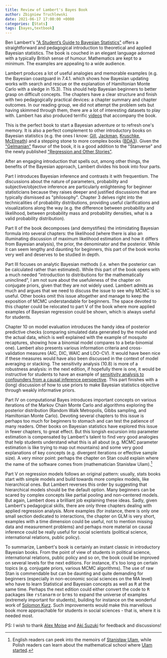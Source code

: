 ```yaml
---
title: Review of Lambert's Bayes Book
author: Zbigniew Truchlewski
date: 2021-06-17 17:00:00 +0000
categories: [Stats]
tags: [bayes,textbook]
---
```


Ben Lambert's ["A Student’s Guide to Bayesian Statistics"](https://books.google.ch/books?id=CLZBDwAAQBAJ&printsec=frontcover&dq=ben+lambert+a+student%27s+guide&hl=en&sa=X&redir_esc=y#v=onepage&q=ben%20lambert%20a%20student's%20guide&f=false) offers a straightforward and pedagogical introduction to theoretical and applied Bayesian statistics. The book is couched in an elegant language adorned with a typically British sense of humour. Mathematics are kept to a minimum. The examples are appealing to a wide audience.

Lambert produces a lot of useful analogies and memorable examples (e.g. the Bayesian coastguard in 7.4.1. which shows how Bayesian updating works with search and rescue or the explanation of Hamiltonian Monte Carlo with a sledge in 15.3). This should help Bayesian beginners to better grasp on difficult concepts. The chapters have a clear structure and finish with two pedagogically practical devices: a chapter summary and chapter outcomes. In our reading group, we did not attempt the problem sets but having skimmed through them, there are a lot of interesting datasets to play with. Lambert has also produced terrific [videos](https://www.google.com/url?sa=t&rct=j&q=&esrc=s&source=video&cd=&ved=2ahUKEwi8rfP1757xAhXdgf0HHSp4Cr4QtwIwAHoECAcQAw&url=https%3A%2F%2Fwww.youtube.com%2Fwatch%3Fv%3DVQRuoCawevE&usg=AOvVaw14B8Y7lUCwjNRG_kT2Rstr) that accompany the book. 

This is the perfect book to start a Bayesian adventure or to refresh one's memory. It is also a perfect complement to other introductory books on Bayesian statistics (e.g. the ones I know: [Gill](https://books.google.ch/books?id=6fDRBQAAQBAJ&printsec=frontcover&dq=jeff+gill+Bayesian+Methods:+A+Social+and+Behavioral+Sciences+Approach&hl=en&sa=X&redir_esc=y#v=onepage&q=jeff%20gill%20Bayesian%20Methods%3A%20A%20Social%20and%20Behavioral%20Sciences%20Approach&f=false), [Jackman](https://books.google.ch/books?id=QFqyrNL8yEkC&printsec=frontcover&dq=simon+jackman+bayesian&hl=en&sa=X&ved=2ahUKEwi8kPqm7Z7xAhVxhv0HHU2TClcQ6AEwAHoECAYQAg#v=onepage&q=simon%20jackman%20bayesian&f=false), [Kruschke](https://books.google.ch/books?id=CsOtoAEACAAJ&dq=john+kruschke+bayesian&hl=en&sa=X&redir_esc=y), [McElreath](https://books.google.ch/books?id=FuLWDwAAQBAJ&printsec=frontcover&dq=richard+mcelreath+statistical+rethinking+second+edition&hl=en&sa=X&redir_esc=y#v=onepage&q=richard%20mcelreath%20statistical%20rethinking%20second%20edition&f=false)) and a stepping stone to more complex books ([BDA3](https://books.google.ch/books?id=ZXL6AQAAQBAJ&printsec=frontcover&dq=vehtari+bayesian+data+analysis&hl=en&sa=X&redir_esc=y#v=onepage&q=vehtari%20bayesian%20data%20analysis&f=false)). Given the ["Gelmanian"](https://statmodeling.stat.columbia.edu/) flavour of the book, it is a good addition to the "Stanverse" and the newly published ["Regression and Other Stories"](https://avehtari.github.io/ROS-Examples/).

After an engaging introduction that spells out, among other things, the benefits of the Bayesian approach, Lambert divides his book into four parts. 

Part I introduces Bayesian inference and contrasts it with frequentism. The discussions about the nature of parameters, probability and subjective/objective inference are particularly enlightening for beginner statisticians because they raises deeper and justified discussions that are typically dismissed as "philosophy". Chapter 3 delves right into the technicalities of probability distributions, providing useful clarifications and visualizations along the way (e.g. the difference between probability and likelihood, between probability mass and probability densities, what is a valid probability distribution). 

Part II of the book decomposes (and demystifies) the intimidating Bayesian formula into several chapters: the likelihood (where there is also an illuminating discussion of maximum likelihood estimation and how it differs from Bayesian analysis), the prior, the denominator and the posterior. While it can seem lengthy and daunting for beginners, this part of the book works very well and deserves to be studied in depth. 

Part III focuses on analytic Bayesian methods (i.e. when the posterior can be calculated rather than estimated). While this part of the book opens with a much needed "introduction to distributions for the mathematically uninclined", I am not sure about the usefuleness of the chapter on conjugate priors, given that they are not widely used. Lambert admits as much and argues that we need to discuss the issue to see why MCMC is so useful. Other books omit this issue altogether and manage to keep the exposition of MCMC understandable for beginners. The space devoted to this chapter could be relocated to part V of the book where more applied examples of Bayesian regression could be shown, which is always useful for students. 

Chapter 10 on model evaluation introduces the handy idea of posterior predictive checks (comparing simulated data generated by the model and the actual data, which is well explained with the example of mosquito recaptures, showing how a binomial model compares to a beta-binomial one). Lambert also presents various information criteria and cross-validation measures (AIC, DIC, WAIC and LOO-CV). It would have been nice if these measures would have also been discussed in the context of model averaging or stacking. The sensitivity analysis (10.8) is more of a robustness analysis: in the next edition, if hopefully there is one, it would be instructive for students to have an example of [sensitivity analysis to confounders from a causal inference perspective](https://rss.onlinelibrary.wiley.com/doi/full/10.1111/rssb.12348). This part finishes with a (long) discussion of how to use priors to make Bayesian statistics objective through weakly informative priors.

Part IV on computational Bayes introduces important concepts on various iterations of the Markov Chain Monte Carlo and algorithms exploring the posterior distribution (Random Walk Metropolis, Gibbs sampling, and Hamiltonian Monte Carlo). Devoting several chapters to this issue is perhaps too much for beginners to stomach and can test the patience of many readers. Other books on Bayesian statistics have explored this issue in fewer chapters, to great effect. But this longish excursion into parameter estimation is compensated by Lambert's talent to find very good analogies that help students understand what this is all about (e.g. MCMC parameter estimation is like trying to map out mountains) and some very good explanations of key concepts (e.g. divergent iterations or effective sample size). A very minor point: perhaps the chapter on Stan could explain where the name of the software comes from (mathematician Stanisław Ulam).[^1]

[^1]: English readers can peek into the memoirs of [Stanisław Ulam](https://books.google.ch/books?id=g60wDwAAQBAJ&printsec=frontcover&dq=stanislaw+ulam&hl=en&sa=X&redir_esc=y#v=onepage&q=stanislaw%20ulam&f=false=), while Polish readers can learn about the mathematical school where [Ulam started](https://lubimyczytac.pl/ksiazka/233410/genialni-lwowska-szkola-matematyczna). 

Part V on regression models follows an original pattern: usually, stats books start with simple models and build towards more complex models, like hierarchical ones. But Lambert reverses this order by suggesting that hierarchical models should be the default option. Many beginners can be scared by complex concepts like partial pooling and non-centered models. But again, Lambert does a brilliant job explaining these ideas. Sadly, given Lambert's pedagogical skills, there are only three chapters dealing with applied regression analysis. More examples (for instance, there is only one small section dedicated to interactions, the chapter on GLM is very short, examples with a time dimension could be useful, not to mention missing data and measurement problems) and perhaps more material on causal inference could be really useful for social scientists (political science, international relations, public policy).

To summarize, Lambert's book is certainly an instant classic in introductory Bayesian books. From the point of view of students in political science, international relations, public policy and so on, the book could be improved on several levels for the next editions. For instance, it's too long on certain topics (e.g. conjugate priors, various MCMC algorithms). The use of raw Stan is commendable but can be daunting and quite demanding for beginners (especially in non-economic social sciences on the MA level) who have to learn Statistical and Bayesian concepts as well as <tt>R</tt> at the same time. Perhaps the next edition could either convert the code to <tt>R</tt> packages like <tt>rstanarm</tt> or <tt>brms</tt> to expand the universe of examples (extremely important for students), building for instance on the wonderful work of [Solomon Kurz](https://solomonkurz.netlify.app/bookdown/). Such improvements would make this marvellous book more approachable for students in social sciences - that is, where it is needed most.

PS: I wish to thank [Alex Moise](https://www.alexandrumoise.com/) and [Aki Suzuki](https://akisatosuzuki.github.io/) for feedback and discussions!